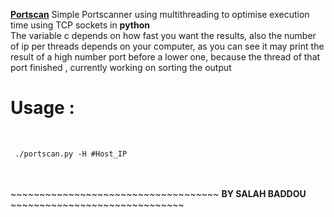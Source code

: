 <b><u><h>Portscan</h></u></b>
Simple Portscanner using multithreading to optimise execution time using TCP sockets in <b> python</b> 
<br>The variable c depends on how fast you want the results, also the number of ip per threads depends on your computer, as you can see it may print the result of a high number port before a lower one, because the thread of that port finished , currently working on sorting the output
<br>
<h1><b>Usage : </b></h1><br>
<pre><code> ./portscan.py -H #Host_IP
</code></pre>
<br><br>
~~~~~~~~~~~~~~~~~~~~~~~~~~~~~~~~~~~~ <b>BY SALAH BADDOU</b> ~~~~~~~~~~~~~~~~~~~~~~~~~~~~~~

